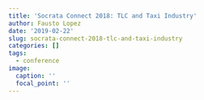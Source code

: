 ```yaml
---
title: 'Socrata Connect 2018: TLC and Taxi Industry'
author: Fausto Lopez
date: '2019-02-22'
slug: socrata-connect-2018-tlc-and-taxi-industry
categories: []
tags:
  - conference
image:
  caption: ''
  focal_point: ''
---
```

